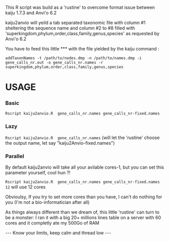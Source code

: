 This R script was build as a 'rustine' to overcome format issue between kaiju 1.7.3 and Anvi'o 6.2

kaiju2anvio will yeild a tab separated taxonomic file with column #1 sheltering the sequence name and column #2 to #8 filled with 'superkingdom,phylum,order,class,family,genus,species' as requested by Anvi'o 6.2 

You have to feed this little *** with the file yielded by the kaiju command : 

`addTaxonNames -t /path/to/nodes.dmp -n /path/to/names.dmp -i gene_calls_nr.out -o gene_calls_nr.names -r superkingdom,phylum,order,class,family,genus,species`

# USAGE
### Basic
`Rscript kaiju2anvio.R  gene_calls_nr.names gene_calls_nr-fixed.names`

### Lazy 
`Rscript kaiju2anvio.R  gene_calls_nr.names`
(will let the 'rustine' choose the output name, let say "kaiju2Anvio-fixed.names")

### Parallel
By default kaiju2anvio will take all your avilable cores-1, but you can set this parameter yourself, cool hun ?!

`Rscript kaiju2anvio.R  gene_calls_nr.names gene_calls_nr-fixed.names 12`
will use 12 cores

Obvioulsy, If you try to set more cores than you have, I can't do nothing for you (I'm not a bio-informatician after all)

As things always different than we dream of, this little 'rustine' can turn to be a monster: I ran it with a big 20+ millions lines table on a server with 60 cores and it completly ate my 500Go of RAM

--- Know your limits, keep calm and thread low ---
